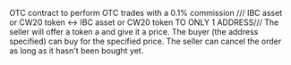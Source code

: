 OTC contract to perform OTC trades with a 0.1% commission /// IBC asset or CW20 token <-> IBC asset or CW20 token TO ONLY 1 ADDRESS/// The seller will offer a token a and give it a price. The buyer (the address specified) can buy for the specified price. The seller can cancel the order as long as it hasn't been bought yet.

